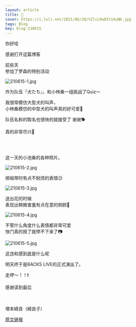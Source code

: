```yaml
---
layout: article
title: 🐬
cover: https://i.loli.net/2021/06/20/VZlcLRwDIt14uNK.jpg
tags: Blog
key: blog-210615
---
```



你好哇

感谢打开这篇博客




前些天<br>
参加了罗森的特别活动
<!--more-->


![210615-1.jpg](https://i.loli.net/2021/06/20/VZlcLRwDIt14uNK.jpg)


作为队伍『犬たち』，和小林桑一组挑战了Quiz〜


我很常模仿大型犬的叫声，<br>
小林桑模仿的中型犬的叫声真的好可爱🐶

队伍名称的取名也很快的就接受了 谢谢🐕

真的非常尽兴🥳


<br>
<br>



这一天的小池桑的各种照片。


![210615-2.jpg](https://i.loli.net/2021/06/20/uYLrQj2dmNMezcV.jpg)


绑缎带时有点不耐烦的表情😌


![210615-3.jpg](https://i.loli.net/2021/06/20/I4FCiTPdqhfY83Q.jpg)


送出花的时候<br>
表现出稍微害羞有点在意的侧颜🥺



![210615-4.jpg](https://i.loli.net/2021/06/20/z3Y2HVWjIqhErgR.jpg)





不管什么角度什么表情都非常可爱<br>
快门真的按了就停不下来了📷




![210615-5.jpg](https://i.loli.net/2021/06/20/Ofgsl6n5Hu7xIK1.jpg)



这违和感到底是什么呢








明天终于是BACKS LIVE的正式演出了。

走啰〜！！❗








感谢读到最后
<br><br><br>

増本綺良（綺良子）

[原文链接](https://sakurazaka46.com/s/s46/diary/detail/39714?cd=blog)